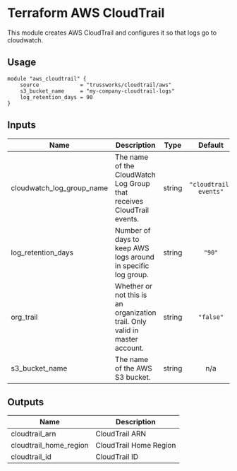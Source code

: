 <!-- BEGINNING OF PRE-COMMIT-TERRAFORM DOCS HOOK -->

# Terraform AWS CloudTrail

This module creates AWS CloudTrail and configures it so that logs go to cloudwatch.

## Usage

```hcl
module "aws_cloudtrail" {
    source             = "trussworks/cloudtrail/aws"
    s3_bucket_name     = "my-company-cloudtrail-logs"
    log_retention_days = 90
}
```

## Inputs

| Name | Description | Type | Default | Required |
|------|-------------|:----:|:-----:|:-----:|
| cloudwatch\_log\_group\_name | The name of the CloudWatch Log Group that receives CloudTrail events. | string | `"cloudtrail-events"` | no |
| log\_retention\_days | Number of days to keep AWS logs around in specific log group. | string | `"90"` | no |
| org\_trail | Whether or not this is an organization trail. Only valid in master account. | string | `"false"` | no |
| s3\_bucket\_name | The name of the AWS S3 bucket. | string | n/a | yes |

## Outputs

| Name | Description |
|------|-------------|
| cloudtrail\_arn | CloudTrail ARN |
| cloudtrail\_home\_region | CloudTrail Home Region |
| cloudtrail\_id | CloudTrail ID |

<!-- END OF PRE-COMMIT-TERRAFORM DOCS HOOK -->
